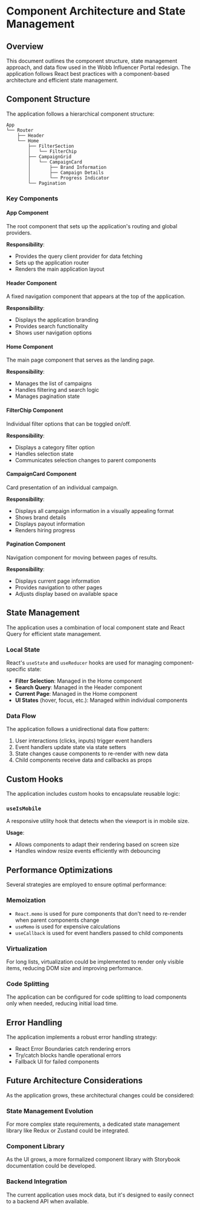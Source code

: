 # Component Architecture and State Management

## Overview

This document outlines the component structure, state management approach, and data flow used in the Wobb Influencer Portal redesign. The application follows React best practices with a component-based architecture and efficient state management.

## Component Structure

The application follows a hierarchical component structure:

```
App
└── Router
    ├── Header
    └── Home
        ├── FilterSection
        │   └── FilterChip
        ├── CampaignGrid
        │   └── CampaignCard
        │       ├── Brand Information
        │       ├── Campaign Details
        │       └── Progress Indicator
        └── Pagination
```

### Key Components

#### App Component

The root component that sets up the application's routing and global providers.

**Responsibility**:
- Provides the query client provider for data fetching
- Sets up the application router
- Renders the main application layout

#### Header Component

A fixed navigation component that appears at the top of the application.

**Responsibility**:
- Displays the application branding
- Provides search functionality
- Shows user navigation options

#### Home Component

The main page component that serves as the landing page.

**Responsibility**:
- Manages the list of campaigns
- Handles filtering and search logic
- Manages pagination state

#### FilterChip Component

Individual filter options that can be toggled on/off.

**Responsibility**:
- Displays a category filter option
- Handles selection state
- Communicates selection changes to parent components

#### CampaignCard Component

Card presentation of an individual campaign.

**Responsibility**:
- Displays all campaign information in a visually appealing format
- Shows brand details
- Displays payout information
- Renders hiring progress

#### Pagination Component

Navigation component for moving between pages of results.

**Responsibility**:
- Displays current page information
- Provides navigation to other pages
- Adjusts display based on available space

## State Management

The application uses a combination of local component state and React Query for efficient state management.

### Local State

React's `useState` and `useReducer` hooks are used for managing component-specific state:

- **Filter Selection**: Managed in the Home component
- **Search Query**: Managed in the Header component
- **Current Page**: Managed in the Home component
- **UI States** (hover, focus, etc.): Managed within individual components

### Data Flow

The application follows a unidirectional data flow pattern:

1. User interactions (clicks, inputs) trigger event handlers
2. Event handlers update state via state setters
3. State changes cause components to re-render with new data
4. Child components receive data and callbacks as props

## Custom Hooks

The application includes custom hooks to encapsulate reusable logic:

### `useIsMobile`

A responsive utility hook that detects when the viewport is in mobile size.

**Usage**:
- Allows components to adapt their rendering based on screen size
- Handles window resize events efficiently with debouncing

## Performance Optimizations

Several strategies are employed to ensure optimal performance:

### Memoization

- `React.memo` is used for pure components that don't need to re-render when parent components change
- `useMemo` is used for expensive calculations
- `useCallback` is used for event handlers passed to child components

### Virtualization

For long lists, virtualization could be implemented to render only visible items, reducing DOM size and improving performance.

### Code Splitting

The application can be configured for code splitting to load components only when needed, reducing initial load time.

## Error Handling

The application implements a robust error handling strategy:

- React Error Boundaries catch rendering errors
- Try/catch blocks handle operational errors
- Fallback UI for failed components

## Future Architecture Considerations

As the application grows, these architectural changes could be considered:

### State Management Evolution

For more complex state requirements, a dedicated state management library like Redux or Zustand could be integrated.

### Component Library

As the UI grows, a more formalized component library with Storybook documentation could be developed.

### Backend Integration

The current application uses mock data, but it's designed to easily connect to a backend API when available.